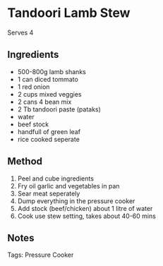 # Tandoori Lamb Stew

Serves 4


## Ingredients

* 500-800g lamb shanks
* 1 can diced tommato
* 1 red onion
* 2 cups mixed veggies
* 2 cans 4 bean mix
* 2 Tb tandoori paste (pataks)
* water
* beef stock
* handfull of green leaf
* rice cooked seperate


## Method

1. Peel and cube ingredients
2. Fry oil garlic and vegetables in pan
3. Sear meat seperately
4. Dump everything in the pressure cooker
5. Add stock (beef/chicken) about 1 litre of water
6. Cook use stew setting, takes about 40-60 mins


## Notes

Tags: Pressure Cooker